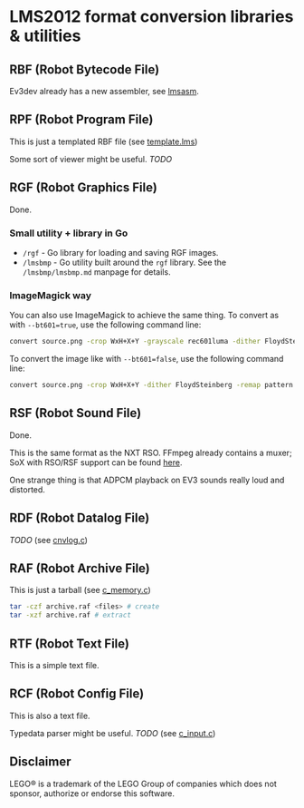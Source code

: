 # LMS2012 format conversion libraries & utilities

## RBF (Robot Bytecode File)

Ev3dev already has a new assembler, see [lmsasm](https://github.com/ev3dev/lmsasm/).

## RPF (Robot Program File)

This is just a templated RBF file (see [template.lms](https://github.com/mindboards/ev3sources-xtended/blob/master/ev3sources/lms2012/lmssrc/Brick%20Program/template.lms))

Some sort of viewer might be useful. *TODO*

## RGF (Robot Graphics File)

Done.

### Small utility + library in Go
- `/rgf` - Go library for loading and saving RGF images.
- `/lmsbmp` - Go utility built around the `rgf` library. See the `/lmsbmp/lmsbmp.md` manpage for details.

### ImageMagick way
You can also use ImageMagick to achieve the same thing. To convert as with `--bt601=true`, use the following command line:
```sh
convert source.png -crop WxH+X+Y -grayscale rec601luma -dither FloydSteinberg -remap pattern:gray50 destination.rgf
```

To convert the image like with `--bt601=false`, use the following command line:
```sh
convert source.png -crop WxH+X+Y -dither FloydSteinberg -remap pattern:gray50 destination.rgf
```

## RSF (Robot Sound File)

Done.

This is the same format as the NXT RSO. FFmpeg already contains a muxer; SoX with RSO/RSF support can be found [here](http://github.com/jakubvanek/sox-rsf).

One strange thing is that ADPCM playback on EV3 sounds really loud and distorted.

## RDF (Robot Datalog File)

*TODO* (see [cnvlog.c](https://github.com/mindboards/ev3sources-xtended/blob/master/ev3sources/lms2012/lmssrc/adk/cnvlog/cnvlog.c))

## RAF (Robot Archive File)

This is just a tarball (see [c_memory.c](https://github.com/mindboards/ev3sources-xtended/blob/b32a23625be02eb22f23ac45d2ef3bd4a2a9173f/ev3sources/lms2012/c_memory/source/c_memory.c#L4646))

```sh
tar -czf archive.raf <files> # create
tar -xzf archive.raf # extract
```

## RTF (Robot Text File)

This is a simple text file.

## RCF (Robot Config File)

This is also a text file.

Typedata parser might be useful. *TODO* (see [c_input.c](https://github.com/mindboards/ev3sources-xtended/blob/b32a23625be02eb22f23ac45d2ef3bd4a2a9173f/ev3sources/lms2012/c_input/source/c_input.c#L773))


## Disclaimer

LEGO® is a trademark of the LEGO Group of companies which does not sponsor,
authorize or endorse this software.
